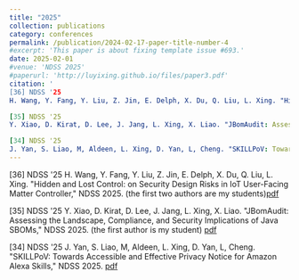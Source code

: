 ```yaml
---
title: "2025"
collection: publications
category: conferences
permalink: /publication/2024-02-17-paper-title-number-4
#excerpt: 'This paper is about fixing template issue #693.'
date: 2025-02-01
#venue: 'NDSS 2025'
#paperurl: 'http://luyixing.github.io/files/paper3.pdf'
citation: '
[36] NDSS '25 
H. Wang, Y. Fang, Y. Liu, Z. Jin, E. Delph, X. Du, Q. Liu, L. Xing. "Hidden and Lost Control: on Security Design Risks in IoT User-Facing Matter Controller," NDSS 2025. (the first two authors are my students)[pdf](https://luyixing.github.io/publications/)

[35] NDSS '25
Y. Xiao, D. Kirat, D. Lee, J. Jang, L. Xing, X. Liao. "JBomAudit: Assessing the Landscape, Compliance, and Security Implications of Java SBOMs," NDSS 2025. (the first author is my student) [pdf](https://luyixing.github.io/publications/)

[34] NDSS '25
J. Yan, S. Liao, M, Aldeen, L. Xing, D. Yan, L, Cheng. "SKILLPoV: Towards Accessible and Effective Privacy Notice for Amazon Alexa Skills," NDSS 2025. [pdf](https://luyixing.github.io/publications/)'
---
```


[36] NDSS '25 H. Wang, Y. Fang, Y. Liu, Z. Jin, E. Delph, X. Du, Q. Liu, L. Xing. "Hidden and Lost Control: on Security Design Risks in IoT User-Facing Matter Controller," NDSS 2025. (the first two authors are my students)[pdf]()

[35] NDSS '25
Y. Xiao, D. Kirat, D. Lee, J. Jang, L. Xing, X. Liao. "JBomAudit: Assessing the Landscape, Compliance, and Security Implications of Java SBOMs," NDSS 2025. (the first author is my student) [pdf]()

[34] NDSS '25
J. Yan, S. Liao, M, Aldeen, L. Xing, D. Yan, L, Cheng. "SKILLPoV: Towards Accessible and Effective Privacy Notice for Amazon Alexa Skills," NDSS 2025. [pdf]()